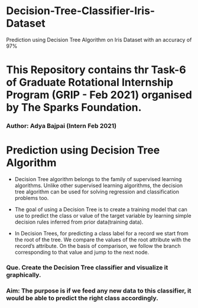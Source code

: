 # Decision-Tree-Classifier-Iris-Dataset
Prediction using Decision Tree Algorithm on Iris Dataset with an accuracy of 97%
# This Repository contains thr Task-6 of Graduate Rotational Internship Program (GRIP - Feb 2021) organised by The Sparks Foundation.
### Author: Adya Bajpai   (Intern Feb 2021)
# Prediction using Decision Tree Algorithm
* Decision Tree algorithm belongs to the family of supervised learning algorithms. Unlike other supervised learning algorithms, the decision tree algorithm can be used for solving regression and classification problems too.

* The goal of using a Decision Tree is to create a training model that can use to predict the class or value of the target variable by learning simple decision rules inferred from prior data(training data).

* In Decision Trees, for predicting a class label for a record we start from the root of the tree. We compare the values of the root attribute with the record’s attribute. On the basis of comparison, we follow the branch corresponding to that value and jump to the next node.
 

### Que. Create the Decision Tree classifier and visualize it graphically.
### Aim:  The purpose is if we feed any new data to this classifier, it would be able to predict the right class accordingly.
